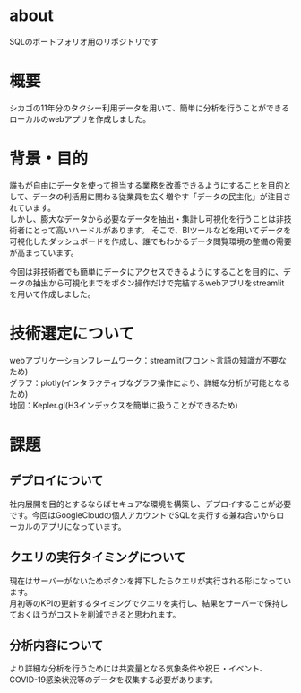 # about  
SQLのポートフォリオ用のリポジトリです

# 概要  
シカゴの11年分のタクシー利用データを用いて、簡単に分析を行うことができるローカルのwebアプリを作成しました。

# 背景・目的  
誰もが自由にデータを使って担当する業務を改善できるようにすることを目的として、データの利活用に関わる従業員を広く増やす「データの民主化」が注目されています。  
しかし、膨大なデータから必要なデータを抽出・集計し可視化を行うことは非技術者にとって高いハードルがあります。
そこで、BIツールなどを用いてデータを可視化したダッシュボードを作成し、誰でもわかるデータ閲覧環境の整備の需要が高まっています。  
  
今回は非技術者でも簡単にデータにアクセスできるようにすることを目的に、データの抽出から可視化までをボタン操作だけで完結するwebアプリをstreamlitを用いて作成しました。  

# 技術選定について  
webアプリケーションフレームワーク：streamlit(フロント言語の知識が不要なため)  
グラフ：plotly(インタラクティブなグラフ操作により、詳細な分析が可能となるため)  
地図：Kepler.gl(H3インデックスを簡単に扱うことができるため)

# 課題  
## デプロイについて  
社内展開を目的とするならばセキュアな環境を構築し、デプロイすることが必要です。今回はGoogleCloudの個人アカウントでSQLを実行する兼ね合いからローカルのアプリになっています。

## クエリの実行タイミングについて  
現在はサーバーがないためボタンを押下したらクエリが実行される形になっています。  
月初等のKPIの更新するタイミングでクエリを実行し、結果をサーバーで保持しておくほうがコストを削減できると思われます。
  
## 分析内容について
より詳細な分析を行うためには共変量となる気象条件や祝日・イベント、COVID-19感染状況等のデータを収集する必要があります。
